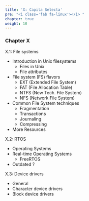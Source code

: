 ```yaml
---
title: 'X: Capita Selecta'
pre: "<i class='fab fa-linux'></i> "
chapter: true
weight: 10
---
```


### Chapter X

X.1: File systems

  * Introduction in Unix filesystems
    * Files in Unix
    * File attributes
  * File system (FS) flavors
    * EXT (Extended File System)
    * FAT (File Allocation Table)
    * NTFS (New Tech. File System)
    * NFS (Network File System)
  * Common File System techniques
    * Fragmentation
    * Transactions
    * Journaling
    * Compressing
  * More Resources


X.2: RTOS

  * Operating Systems
  * Real-time Operating Systems
    * FreeRTOS
  * Outdated ?


X.3: Device drivers
  * General
  * Character device drivers
  * Block device drivers


